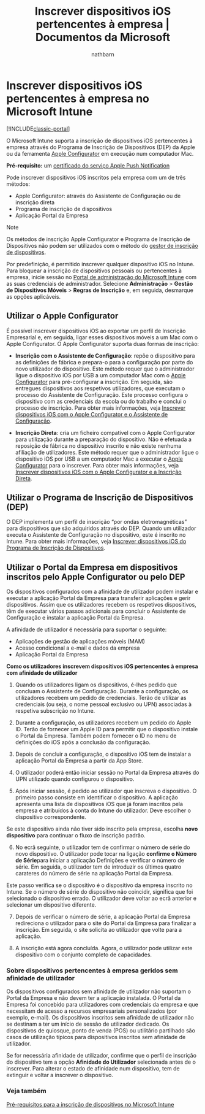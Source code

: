 ﻿---
title: "Inscrever dispositivos iOS pertencentes à empresa | Documentos da Microsoft"
description: "Inscrição de dispositivos iOS pertencentes à empresa através do Programa de Inscrição de Dispositivos (DEP) da Apple ou do Apple Configurator"
keywords: 
author: nathbarn
ms.author: nathbarn
manager: angrobe
ms.date: 02/21/2017
ms.topic: article
ms.prod: 
ms.service: microsoft-intune
ms.technology: 
ms.assetid: 2d3ca4ab-f20c-4d56-9413-f8ef19cf0722
ms.reviewer: dagerrit
ms.suite: ems
ms.custom: intune-classic
ms.translationtype: Human Translation
ms.sourcegitcommit: 9ff1adae93fe6873f5551cf58b1a2e89638dee85
ms.openlocfilehash: 44b4fbad45decde806fb5be41ea12f0d8bcf9c95
ms.contentlocale: pt-pt
ms.lasthandoff: 05/23/2017


---

# <a name="enroll-corporate-owned-ios-devices-in-microsoft-intune"></a>Inscrever dispositivos iOS pertencentes à empresa no Microsoft Intune

[!INCLUDE[classic-portal](../includes/classic-portal.md)]

O Microsoft Intune suporta a inscrição de dispositivos iOS pertencentes à empresa através do Programa de Inscrição de Dispositivos (DEP) da Apple ou da ferramenta [Apple Configurator](https://go.microsoft.com/fwlink/?LinkId=518017) em execução num computador Mac.

**Pré-requisito:** um [certificado do serviço Apple Push Notification](set-up-ios-and-mac-management-with-microsoft-intune.md)

Pode inscrever dispositivos iOS inscritos pela empresa com um de três métodos:

- Apple Configurator: através do Assistente de Configuração ou de inscrição direta
- Programa de inscrição de dispositivos
- Aplicação Portal da Empresa

>[!NOTE]
>Os métodos de inscrição Apple Configurator e Programa de Inscrição de Dispositivos não podem ser utilizados com o método do [gestor de inscrição de dispositivos](enroll-corporate-owned-devices-with-the-device-enrollment-manager-in-microsoft-intune.md).

Por predefinição, é permitido inscrever qualquer dispositivo iOS no Intune. Para bloquear a inscrição de dispositivos pessoais ou pertencentes à empresa, inicie sessão no [Portal de administração do Microsoft Intune](https://manage.microsoft.com) com as suas credenciais de administrador. Selecione **Administração** > **Gestão de Dispositivos Móveis** > **Regras de Inscrição** e, em seguida, desmarque as opções aplicáveis.

## <a name="use-apple-configurator"></a>Utilizar o Apple Configurator

É possível inscrever dispositivos iOS ao exportar um perfil de Inscrição Empresarial e, em seguida, ligar esses dispositivos móveis a um Mac com o Apple Configurator. O Apple Configurator suporta duas formas de inscrição:

- **Inscrição com o Assistente de Configuração**: repõe o dispositivo para as definições de fábrica e prepara-o para a configuração por parte do novo utilizador do dispositivo. Este método requer que o administrador ligue o dispositivo iOS por USB a um computador Mac com o [Apple Configurator](https://go.microsoft.com/fwlink/?LinkId=518017) para pré-configurar a inscrição. Em seguida, são entregues dispositivos aos respetivos utilizadores, que executam o processo do Assistente de Configuração. Este processo configura o dispositivo com as credenciais da escola ou do trabalho e conclui o processo de inscrição. Para obter mais informações, veja [Inscrever dispositivos iOS com o Apple Configurator e o Assistente de Configuração](ios-setup-assistant-enrollment-in-microsoft-intune.md).

- **Inscrição Direta**: cria um ficheiro compatível com o Apple Configurator para utilização durante a preparação do dispositivo. Não é efetuada a reposição de fábrica no dispositivo inscrito e não existe nenhuma afiliação de utilizadores. Este método requer que o administrador ligue o dispositivo iOS por USB a um computador Mac a executar o [Apple Configurator](https://go.microsoft.com/fwlink/?LinkId=518017) para o inscrever. Para obter mais informações, veja [Inscrever dispositivos iOS com o Apple Configurator e a Inscrição Direta](ios-direct-enrollment-in-microsoft-intune.md).

## <a name="use-the-device-enrollment-program-dep"></a>Utilizar o Programa de Inscrição de Dispositivos (DEP)
O DEP implementa um perfil de inscrição “por ondas eletromagnéticas” para dispositivos que são adquiridos através do DEP. Quando um utilizador executa o Assistente de Configuração no dispositivo, este é inscrito no Intune. Para obter mais informações, veja [Inscrever dispositivos iOS do Programa de Inscrição de Dispositivos](ios-device-enrollment-program-in-microsoft-intune.md).

## <a name="use-the-company-portal-on-dep-enrolled-or-apple-configurator-enrolled-devices"></a>Utilizar o Portal da Empresa em dispositivos inscritos pelo Apple Configurator ou pelo DEP

Os dispositivos configurados com a afinidade de utilizador podem instalar e executar a aplicação Portal da Empresa para transferir aplicações e gerir dispositivos. Assim que os utilizadores recebem os respetivos dispositivos, têm de executar vários passos adicionais para concluir o Assistente de Configuração e instalar a aplicação Portal da Empresa.

A afinidade de utilizador é necessária para suportar o seguinte:
  - Aplicações de gestão de aplicações móveis (MAM)
  -    Acesso condicional a e-mail e dados da empresa
  -    Aplicação Portal da Empresa

**Como os utilizadores inscrevem dispositivos iOS pertencentes à empresa com afinidade de utilizador**
1. Quando os utilizadores ligam os dispositivos, é-lhes pedido que concluam o Assistente de Configuração. Durante a configuração, os utilizadores recebem um pedido de credenciais. Terão de utilizar as credenciais (ou seja, o nome pessoal exclusivo ou UPN) associadas à respetiva subscrição no Intune.

2. Durante a configuração, os utilizadores recebem um pedido do Apple ID. Terão de fornecer um Apple ID para permitir que o dispositivo instale o Portal da Empresa. Também podem fornecer o ID no menu de definições do iOS após a conclusão da configuração.

3. Depois de concluir a configuração, o dispositivo iOS tem de instalar a aplicação Portal da Empresa a partir da App Store.

4. O utilizador poderá então iniciar sessão no Portal da Empresa através do UPN utilizado quando configurou o dispositivo.

5. Após iniciar sessão, é pedido ao utilizador que inscreva o dispositivo. O primeiro passo consiste em identificar o dispositivo. A aplicação apresenta uma lista de dispositivos iOS que já foram inscritos pela empresa e atribuídos à conta do Intune do utilizador. Deve escolher o dispositivo correspondente.

  Se este dispositivo ainda não tiver sido inscrito pela empresa, escolha **novo dispositivo** para continuar o fluxo de inscrição padrão.

6. No ecrã seguinte, o utilizador tem de confirmar o número de série do novo dispositivo. O utilizador pode tocar na ligação **confirme o Número de Série**para iniciar a aplicação Definições e verificar o número de série. Em seguida, o utilizador tem de introduzir os últimos quatro carateres do número de série na aplicação Portal da Empresa.

  Este passo verifica se o dispositivo é o dispositivo da empresa inscrito no Intune. Se o número de série do dispositivo não coincidir, significa que foi selecionado o dispositivo errado. O utilizador deve voltar ao ecrã anterior e selecionar um dispositivo diferente.

7. Depois de verificar o número de série, a aplicação Portal da Empresa redireciona o utilizador para o site do Portal da Empresa para finalizar a inscrição. Em seguida, o site solicita ao utilizador que volte para a aplicação.

8. A inscrição está agora concluída. Agora, o utilizador pode utilizar este dispositivo com o conjunto completo de capacidades.

### <a name="about-corporate-owned-managed-devices-with-no-user-affinity"></a>Sobre dispositivos pertencentes à empresa geridos sem afinidade de utilizador

Os dispositivos configurados sem afinidade de utilizador não suportam o Portal da Empresa e não devem ter a aplicação instalada. O Portal da Empresa foi concebido para utilizadores com credenciais da empresa e que necessitam de acesso a recursos empresariais personalizados (por exemplo, e-mail). Os dispositivos inscritos sem afinidade de utilizador não se destinam a ter um início de sessão de utilizador dedicado. Os dispositivos de quiosque, ponto de venda (POS) ou utilitário partilhado são casos de utilização típicos para dispositivos inscritos sem afinidade de utilizador.

Se for necessária afinidade de utilizador, confirme que o perfil de inscrição do dispositivo tem a opção **Afinidade do Utilizador** selecionada antes de o inscrever. Para alterar o estado de afinidade num dispositivo, tem de extinguir e voltar a inscrever o dispositivo.



### <a name="see-also"></a>Veja também
[Pré-requisitos para a inscrição de dispositivos no Microsoft Intune](prerequisites-for-enrollment.md)

